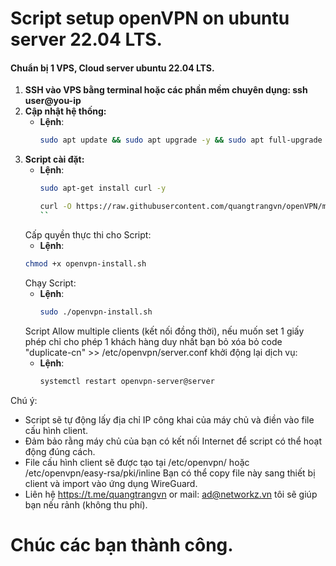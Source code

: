 # Script setup  openVPN on ubuntu server 22.04 LTS.
#### Chuẩn bị 1 VPS, Cloud server ubuntu 22.04 LTS.
1. **SSH vào VPS bằng terminal hoặc các phần mềm chuyên dụng: ssh user@you-ip**
2. **Cập nhật hệ thống:**
   - **Lệnh**:
     ```bash
     sudo apt update && sudo apt upgrade -y && sudo apt full-upgrade -y && sudo apt autoremove -y
     ```
3. **Script cài đặt:**
   - **Lệnh**:
     ```bash
     sudo apt-get install curl -y
     ```
     ```bash
     curl -O https://raw.githubusercontent.com/quangtrangvn/openVPN/main/openvpn-install.sh
     ``
   Cấp quyền thực thi cho Script:
    - **Lệnh**:
     ```bash
     chmod +x openvpn-install.sh
     ```
   Chạy Script:
   - **Lệnh**:
     ```bash
     sudo ./openvpn-install.sh
     ```
   Script Allow multiple clients (kết nối đồng thời), nếu muốn set 1 giấy phép chỉ cho  phép 1 khách hàng duy nhất bạn bỏ xóa bỏ code "duplicate-cn" >> /etc/openvpn/server.conf
   khởi động lại dịch vụ:
   - **Lệnh**:
     ```bash
     systemctl restart openvpn-server@server
     ```
Chú ý:
- Script sẽ tự động lấy địa chỉ IP công khai của máy chủ và điền vào file cấu hình client.
- Đảm bảo rằng máy chủ của bạn có kết nối Internet để script có thể hoạt động đúng cách.
- File cấu hình client sẽ được tạo tại /etc/openvpn/ hoặc /etc/openvpn/easy-rsa/pki/inline Bạn có thể copy file này sang thiết bị client và import vào ứng dụng WireGuard.
- Liên hệ https://t.me/quangtrangvn or mail: ad@networkz.vn tôi sẽ giúp bạn nếu rảnh (không thu phí).
# Chúc các bạn thành công.
   
  
     

